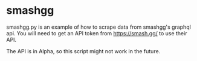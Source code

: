 # smashgg
smashgg.py is an example of how to scrape data from smashgg's graphql api. You will need to get an API token from https://smash.gg/ to use their API.

The API is in Alpha, so this script might not work in the future.
